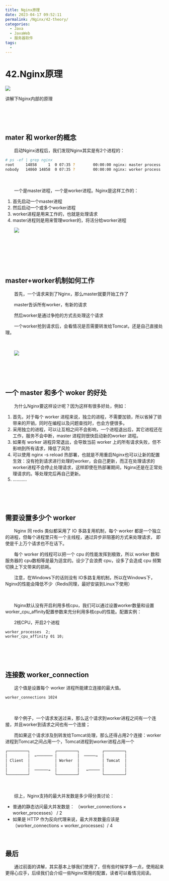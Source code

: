 ```yaml
---
title: Nginx原理
date: 2023-04-17 09:52:11
permalink: /Nginx/42-theory/
categories:
  - Java
  - JavaWeb
  - 服务器软件
tags:
  - 
---
```

# 42.Nginx原理

![](https://image.peterjxl.com/blog/252.jpg)


讲解下Nginx内部的原理
<!-- more -->
　　‍

　　‍

## mater 和 worker的概念

　　启动Nginx进程后，我们发现Nginx其实是有2个进程的：

```bash
# ps -ef | grep nginx
root     14858     1  0 07:35 ?        00:00:00 nginx: master process ./nginx
nobody   14860 14858  0 07:35 ?        00:00:00 nginx: worker process
```

　　‍

　　一个是master进程，一个是worker进程。Nginx是这样工作的：

1. 首先启动一个master进程
2. 然后启动一个或多个worker进程
3. worker进程是用来工作的，也就是处理请求
4. master进程则是用来管理worker的，将活分给worker进程

　　![](https://image.peterjxl.com/blog/image-20211115212252-2unfd8g.png)

　　‍

　　‍

　　‍

## master+worker机制如何工作

　　首先，一个请求来到了Nginx，那么master就要开始工作了

　　master告诉所有worker，有新的请求

　　然后worker是通过争抢的方式去处理这个请求

　　一个worker抢到请求后，会看情况是否需要转发给Tomcat，还是自己直接处理。

　　‍

　　![](https://image.peterjxl.com/blog/image-20211115212353-se5chg5.png)

　　‍

　　‍

## 一个 master 和多个 woker 的好处

　　为什么Nginx要这样设计呢？因为这样有很多好处，例如：

1. 首先，对于每个 worker 进程来说，独立的进程，不需要加锁，所以省掉了锁带来的开销，同时在编程以及问题查找时，也会方便很多。
2. 采用独立的进程，可以让互相之间不会影响，一个进程退出后，其它进程还在工作，服务不会中断，master 进程则很快启动新的worker 进程。
3. 如果有 worker 进程异常退出，会导致当前 worker 上的所有请求失败，但不影响到所有请求，降低了风险
4. 可以使用 nginx -s reload 热部署，也就是不用重启Nginx也可以让新的配置生效：没有抢到请求进行处理的worker，会自己更新，而正在处理请求的worker进程不会停止处理请求，这样即使在热部署期间，Nginx还是在正常处理请求的。等处理完后再自己更新。
5. ...........

　　‍

　　‍

## 需要设置多少个 worker

　　Nginx 同 redis 类似都采用了 IO 多路复用机制，每个 worker 都是一个独立的进程，但每个进程里只有一个主线程，通过异步非阻塞的方式来处理请求， 即使是千上万个请求也不在话下。

　　每个 worker 的线程可以把一个 cpu 的性能发挥到极致，所以 worker 数和服务器的 cpu数相等是最为适宜的。设少了会浪费 cpu，设多了会造成 cpu 频繁切换上下文带来的损耗。

　　注意，在Windows下的话则没有 IO多路复用机制，所以在Windows下，Nginx的性能会降低不少（Redis同理，最好安装到Linux下使用）

　　‍

　　Nginx默认没有开启利用多核cpu，我们可以通过设置worker数量和设置worker_cpu_affinity配置参数来充分利用多核cpu的性能。配置实例：

　　2核CPU，开启2个进程

```nginx
worker_processes  2;  
worker_cpu_affinity 01 10;
```

　　‍

　　‍

## 连接数 worker_connection

　　这个值是设置每个 worker 进程所能建立连接的最大值。

```nginx
worker_connections 1024
```

　　‍

　　举个例子，一个请求发送过来，那么这个请求到worker进程之间有一个连接，并且worker到请求之间也有一个连接；

　　而如果这个请求涉及到转发给Tomcat处理，那么还得占用2个连接：worker进程到Tomcat之间占用一个，Tomcat进程到worker进程占用一个

```xml
┌─────────┐           ┌─────────┐          ┌─────────┐
│         │  ←─────── │         │  ─────→  │         │
│ Client  │           │ Worker  │          │ Tomcat  │
│         │           │         │          │         │
│         │  ──────→  │         │   ←───── │         │
└─────────┘           └─────────┘          └─────────┘
```

　　‍

　　综上，Nginx支持的最大并发数是多少得分类讨论：

* 普通的静态访问最大并发数是： （worker_connections × worker_processes） / 2
* 如果是 HTTP 作为反向代理来说，最大并发数量应该是 （worker_connections × worker_processes）/ 4

　　‍

## 最后

　　通过前面的讲解，其实基本上够我们使用了，但有些时候学多一点，使用起来更得心应手，后续我们会介绍一些Nginx常用的配置，读者可以看情况阅读。

　　‍
